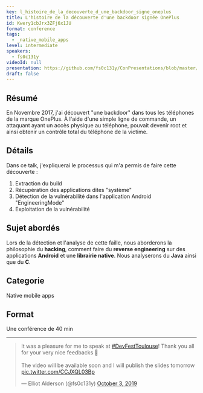 ```yaml
---
key: l_histoire_de_la_decouverte_d_une_backdoor_signe_oneplus
title: L'histoire de la découverte d'une backdoor signée OnePlus
id: Kwery1cbJrx3ZFj6x1JU
format: conference
tags:
  - _native_mobile_apps
level: intermediate
speakers:
  - fs0c131y
videoId: null
presentation: https://github.com/fs0c131y/ConPresentations/blob/master/DevfestToulouse2019.BackdoorOnePlus.pdf
draft: false
---
```

## Résumé
En Novembre 2017, j'ai découvert "une backdoor" dans tous les téléphones de la marque OnePlus. À l'aide d'une simple ligne de commande, un attaquant ayant un accès physique au téléphone, pouvait devenir root et ainsi obtenir un contrôle total du téléphone de la victime.

## Détails
Dans ce talk, j'expliquerai le processus qui m'a permis de faire cette découverte :
1. Extraction du build
2. Récupération des applications dites "système"
3. Détection de la vulnérabilité dans l'application Android "EngineeringMode"
4. Exploitation de la vulnérabilité

## Sujet abordés
Lors de la détection et l'analyse de cette faille, nous aborderons la philosophie du **hacking**, comment faire du **reverse engineering** sur des applications **Android** et une **librairie native**. Nous analyserons du **Java** ainsi que du **C**.

## Categorie
Native mobile apps

## Format
Une conférence de 40 min

---

<blockquote class="twitter-tweet">
    <p lang="en" dir="ltr">It was a pleasure for me to speak at <a href="https://twitter.com/hashtag/DevFestToulouse?src=hash&amp;ref_src=twsrc%5Etfw">#DevFestToulouse</a>! Thank you all for your very nice feedbacks 🥰<br><br>The video will be available soon and I will publish the slides tomorrow <a href="https://t.co/CCJXQL03Bp">pic.twitter.com/CCJXQL03Bp</a></p>&mdash; Elliot Alderson (@fs0c131y) <a href="https://twitter.com/fs0c131y/status/1179807694041108480?ref_src=twsrc%5Etfw">October 3, 2019</a>
</blockquote>
<script async src="https://platform.twitter.com/widgets.js" charset="utf-8"></script> 
